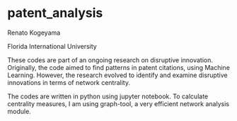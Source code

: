 # patent_analysis
Renato Kogeyama

Florida International University

These codes are part of an ongoing research on disruptive innovation. Originally, the code aimed to find patterns in patent citations, using Machine Learning. However, the research evolved to identify and examine disruptive innovations in terms of network centrality.

The codes are written in python using jupyter notebook. To calculate centrality measures, I am using <a link='https://graph-tool.skewed.de/'>graph-tool</a>, a very efficient network analysis module.
